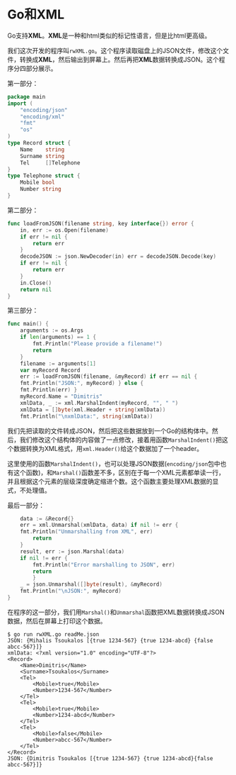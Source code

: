 # **Go和XML**

Go支持**XML**。**XML**是一种和html类似的标记性语言，但是比html更高级。

我们这次开发的程序叫`rwXML.go`。这个程序读取磁盘上的JSON文件，修改这个文件，转换成**XML**，然后输出到屏幕上。然后再把**XML**数据转换成JSON。这个程序分四部分展示。

第一部分：

```go
package main
import (
	"encoding/json"
	"encoding/xml"
	"fmt"
	"os"
)
type Record struct {
	Name    string
	Surname string
	Tel     []Telephone
}
type Telephone struct {
	Mobile bool
	Number string
}
```

第二部分：

```go
func loadFromJSON(filename string, key interface{}) error { 
	in, err := os.Open(filename)
	if err != nil {
		return err 
	}
	decodeJSON := json.NewDecoder(in) err = decodeJSON.Decode(key)
	if err != nil {
		return err 
	}
	in.Close()
	return nil 
}
```

第三部分：

```go
func main() {
	arguments := os.Args
	if len(arguments) == 1 {
		fmt.Println("Please provide a filename!")
		return 
	}
	filename := arguments[1]
	var myRecord Record
	err := loadFromJSON(filename, &myRecord) if err == nil {
	fmt.Println("JSON:", myRecord) } else {
	fmt.Println(err) }
	myRecord.Name = "Dimitris"
	xmlData, _ := xml.MarshalIndent(myRecord, "", " ") 
	xmlData = []byte(xml.Header + string(xmlData)) 
	fmt.Println("\nxmlData:", string(xmlData))
```

我们先把读取的文件转成JSON，然后把这些数据放到一个Go的结构体中。然后，我们修改这个结构体的内容做了一点修改，接着用函数` MarshalIndent() `把这个数据转换为XML格式，用`xml.Header()`给这个数据加了一个header。

这里使用的函数`MarshalIndent()`，也可以处理JSON数据(`encoding/json`包中也有这个函数)，和`Marshal()`函数差不多，区别在于每一个XML元素都单读一行，并且根据这个元素的层级深度确定缩进个数。这个函数主要处理XML数据的显式，不处理值。

最后一部分：

```go
	data := &Record{}
	err = xml.Unmarshal(xmlData, data) if nil != err {
	fmt.Println("Unmarshalling from XML", err)
		return 
	}
	result, err := json.Marshal(data) 
	if nil != err {
		fmt.Println("Error marshalling to JSON", err)
		return 
		}
	_ = json.Unmarshal([]byte(result), &myRecord)
	fmt.Println("\nJSON:", myRecord) 
}
```

在程序的这一部分，我们用`Marshal()`和`Unmarshal`函数把XML数据转换成JSON数据，然后在屏幕上打印这个数据。

```shell
$ go run rwXML.go readMe.json
JSON: {Mihalis Tsoukalos [{true 1234-567} {true 1234-abcd} {false abcc-567}]}
xmlData: <?xml version="1.0" encoding="UTF-8"?>
<Record>
	<Name>Dimitris</Name>
	<Surname>Tsoukalos</Surname>
	<Tel>
		<Mobile>true</Mobile>
		<Number>1234-567</Number> 
	</Tel>
	<Tel>
		<Mobile>true</Mobile> 
		<Number>1234-abcd</Number>
	</Tel> 
	<Tel>
		<Mobile>false</Mobile>
		<Number>abcc-567</Number> 
	</Tel>
</Record>
JSON: {Dimitris Tsoukalos [{true 1234-567} {true 1234-abcd}{false abcc-567}]}
```



